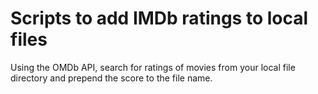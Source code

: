 # Scripts to add IMDb ratings to local files

Using the OMDb API, search for ratings of movies from your local file directory and prepend the score to the file name.

